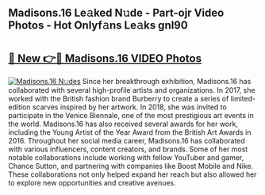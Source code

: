 ## Madisons.16 Le𝚊ked N𝚞de - Part-ojr Video Photos - Hot Onlyf𝚊ns Le𝚊ks gnI90

# <h2><a href="http://ac48405.deff.icu/?id=Madisons.16">🔗 New 👉🔴 Madisons.16 VIDEO Photos</a></h2>

[![Madisons.16 N𝚞des](https://i.imgur.com/rIISA9y.gif)](http://ac48405.deff.icu/?id=Madisons.16)
Since her breakthrough exhibition, Madisons.16 has collaborated with several high-profile artists and organizations. In 2017, she worked with the British fashion brand Burberry to create a series of limited-edition scarves inspired by her artwork. In 2018, she was invited to participate in the Venice Biennale, one of the most prestigious art events in the world. Madisons.16 has also received several awards for her work, including the Young Artist of the Year Award from the British Art Awards in 2016. Throughout her social media career, Madisons.16 has collaborated with various influencers, content creators, and brands. Some of her most notable collaborations include working with fellow YouTuber and gamer, Chance Sutton, and partnering with companies like Boost Mobile and Nike. These collaborations not only helped expand her reach but also allowed her to explore new opportunities and creative avenues.
